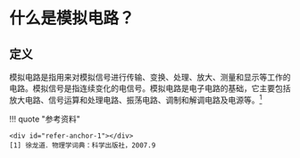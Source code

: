 # 什么是模拟电路？

## 定义

模拟电路是指用来对模拟信号进行传输、变换、处理、放大、测量和显示等工作的电路。模拟信号是指连续变化的电信号。模拟电路是电子电路的基础，它主要包括放大电路、信号运算和处理电路、振荡电路、调制和解调电路及电源等。[<sup>1</sup>](#refer-anchor-1)

!!! quote "参考资料"

    <div id="refer-anchor-1"></div>
    [1] 徐龙道．物理学词典：科学出版社，2007.9
